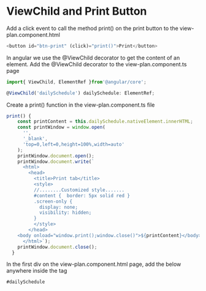 # ViewChild and Print Button

Add a click event to call the method print() on the print button to the view-plan.component.html

```typescript
<button id="btn-print" (click)="print()">Print</button>
```

In angular we use the @ViewChild decorator to get the content of an element. Add the @ViewChild decorator to the view-plan.component.ts page

```typescript
import{ ViewChild, ElementRef }from'@angular/core';

@ViewChild('dailySchedule') dailySchedule: ElementRef;
```

Create a print\(\) function in the view-plan.component.ts file

```typescript
print() {
    const printContent = this.dailySchedule.nativeElement.innerHTML;
    const printWindow = window.open(
      '',
      '_blank',
      'top=0,left=0,height=100%,width=auto'
    );
    printWindow.document.open();
    printWindow.document.write(`
      <html>
        <head>
          <title>Print tab</title>
          <style>
          //........Customized style.......
          #content {  border: 5px solid red }
          .screen-only {
            display: none;
            visibility: hidden;
          }
          </style>
        </head>
    <body onload="window.print();window.close()">${printContent}</body>
      </html>`);
    printWindow.document.close();
  }
```

In the first div on the view-plan.component.html page, add the below anywhere inside the tag

```typescript
#dailySchedule
```

